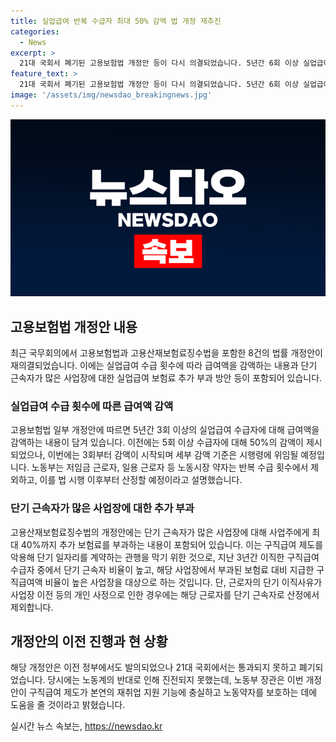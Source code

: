 ```yaml
---
title: 실업급여 반복 수급자 최대 50% 감액 법 개정 재추진
categories:
  - News
excerpt: >
  21대 국회서 폐기된 고용보험법 개정안 등이 다시 의결되었습니다. 5년간 6회 이상 실업급여를 받을 경우 최대 50% 감액하는 내용과 단기 근속자가 많은 사업장에 최대 40% 추가 부과하는 방안이 담겼습니다. 이러한 개정안은 이전에도 제출되었으나 21대 국회에서 폐기된 적이 있습니다. 노동부는 이를 통해 구직급여 제도를 악용하는 것을 막고, 노동자의 고용 안정을 보장하고자 한다고 밝혔습니다.
feature_text: >
  21대 국회서 폐기된 고용보험법 개정안 등이 다시 의결되었습니다. 5년간 6회 이상 실업급여를 받을 경우 최대 50% 감액하는 내용과 단기 근속자가 많은 사업장에 최대 40% 추가 부과하는 방안이 담겼습니다. 이러한 개정안은 이전에도 제출되었으나 21대 국회에서 폐기된 적이 있습니다. 노동부는 이를 통해 구직급여 제도를 악용하는 것을 막고, 노동자의 고용 안정을 보장하고자 한다고 밝혔습니다.
image: '/assets/img/newsdao_breakingnews.jpg'
---
```


<p><img src="/assets/img/newsdao_breakingnews.jpg" alt="koreaapp 속보" /></p>

<h2 data-ke-size="size26">고용보험법 개정안 내용</h2>

<p data-ke-size="size16">최근 국무회의에서 고용보험법과 고용산재보험료징수법을 포함한 8건의 법률 개정안이 재의결되었습니다. 이에는 실업급여 수급 횟수에 따라 급여액을 감액하는 내용과 단기 근속자가 많은 사업장에 대한 실업급여 보험료 추가 부과 방안 등이 포함되어 있습니다.</p>

<h3><b>실업급여 수급 횟수에 따른 급여액 감액</b></h3>

<p data-ke-size="size16">고용보험법 일부 개정안에 따르면 5년간 3회 이상의 실업급여 수급자에 대해 급여액을 감액하는 내용이 담겨 있습니다. 이전에는 5회 이상 수급자에 대해 50%의 감액이 제시되었으나, 이번에는 3회부터 감액이 시작되며 세부 감액 기준은 시행령에 위임될 예정입니다. 노동부는 저임금 근로자, 일용 근로자 등 노동시장 약자는 반복 수급 횟수에서 제외하고, 이를 법 시행 이후부터 산정할 예정이라고 설명했습니다.</p>

<h3><b>단기 근속자가 많은 사업장에 대한 추가 부과</b></h3>

<p data-ke-size="size16">고용산재보험료징수법의 개정안에는 단기 근속자가 많은 사업장에 대해 사업주에게 최대 40%까지 추가 보험료를 부과하는 내용이 포함되어 있습니다. 이는 구직급여 제도를 악용해 단기 일자리를 계약하는 관행을 막기 위한 것으로, 지난 3년간 이직한 구직급여 수급자 중에서 단기 근속자 비율이 높고, 해당 사업장에서 부과된 보험료 대비 지급한 구직급여액 비율이 높은 사업장을 대상으로 하는 것입니다. 단, 근로자의 단기 이직사유가 사업장 이전 등의 개인 사정으로 인한 경우에는 해당 근로자를 단기 근속자로 산정에서 제외합니다.</p>

<h2 data-ke-size="size26">개정안의 이전 진행과 현 상황</h2>

<p data-ke-size="size16">해당 개정안은 이전 정부에서도 발의되었으나 21대 국회에서는 통과되지 못하고 폐기되었습니다. 당시에는 노동계의 반대로 인해 진전되지 못했는데, 노동부 장관은 이번 개정안이 구직급여 제도가 본연의 재취업 지원 기능에 충실하고 노동약자를 보호하는 데에 도움을 줄 것이라고 밝혔습니다.</p>
실시간 뉴스 속보는, <a href="https://newsdao.kr" rel="dofollow">https://newsdao.kr</a>


